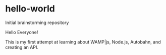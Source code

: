 # hello-world
Initial brainstorming repository

Hello Everyone!

This is my first attempt at learning about WAMP|js, Node.js, Autobahn, and creating an API.
